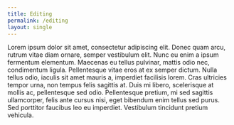 ```yaml
---
title: Editing
permalink: /editing
layout: single
---
```


 Lorem ipsum dolor sit amet, consectetur adipiscing elit. Donec quam arcu, rutrum vitae diam ornare, semper vestibulum elit. Nunc eu enim a ipsum fermentum elementum. Maecenas eu tellus pulvinar, mattis odio nec, condimentum ligula. Pellentesque vitae eros at ex semper dictum. Nulla tellus odio, iaculis sit amet mauris a, imperdiet facilisis lorem. Cras ultricies tempor urna, non tempus felis sagittis at. Duis mi libero, scelerisque at mollis ac, pellentesque sed odio. Pellentesque pretium, mi sed sagittis ullamcorper, felis ante cursus nisi, eget bibendum enim tellus sed purus. Sed porttitor faucibus leo eu imperdiet. Vestibulum tincidunt pretium vehicula.
